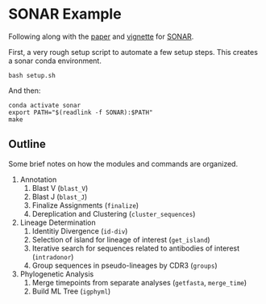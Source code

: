 # SONAR Example

Following along with the [paper] and [vignette] for [SONAR].

First, a very rough setup script to automate a few setup steps.  This creates a
sonar conda environment.

    bash setup.sh

And then:

    conda activate sonar
    export PATH="$(readlink -f SONAR):$PATH"
    make

## Outline

Some brief notes on how the modules and commands are organized.

 1. Annotation
    1. Blast V (`blast_V`)
    2. Blast J (`blast_J`)
    3. Finalize Assignments (`finalize`)
    4. Dereplication and Clustering (`cluster_sequences`)
 2. Lineage Determination
    1. Identitiy Divergence (`id-div`)
    2. Selection of island for lineage of interest (`get_island`)
    3. Iterative search for sequences related to antibodies of interest (`intradonor`)
    4. Group sequences in pseudo-lineages by CDR3 (`groups`)
 3. Phylogenetic Analysis
    1. Merge timepoints from separate analyses (`getfasta`, `merge_time`)
    2. Build ML Tree (`igphyml`)

[paper]: https://doi.org/10.3389/fimmu.2016.00372
[vignette]: https://github.com/scharch/SONAR/blob/master/vignette.pdf
[SONAR]: https://github.com/scharch/SONAR
